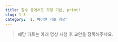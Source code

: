 ```yaml
---
title: 함수 중에서도 가장 기본, print!
slug: 1-3
category: '1. 파이썬 기초 개념'
---
```


> 해당 파트는 아래 영상 시청 후 교안을 정독해주세요.

<iframe class="w-full" style="aspect-ratio: 16 / 9; src="https://www.youtube.com/embed/Ulfudc1pF5Q" title="YouTube video player" frameborder="0" allow="accelerometer; autoplay; clipboard-write; encrypted-media; gyroscope; picture-in-picture" allowfullscreen></iframe>
